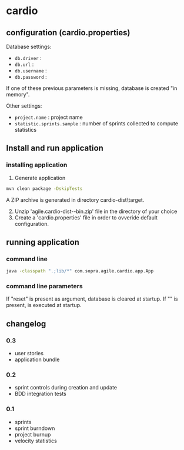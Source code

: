 # cardio

## configuration (cardio.properties)

Database settings:
* `db.driver` :
* `db.url` :
* `db.username` :
* `db.password` :

If one of these previous parameters is missing, database is created "in memory".

Other settings:
* `project.name` : project name
* `statistic.sprints.sample` : number of sprints collected to compute statistics

## Install and run application

### installing application

1. Generate application
```sh
mvn clean package -DskipTests
```
A ZIP archive is generated in directory cardio-dist\target.

2. Unzip 'agile.cardio-dist-<version>-bin.zip' file in the directory of your choice
3. Create a 'cardio.properties' file in order to ovveride default configuration.

## running application

### command line

```sh
java -classpath ".;lib/*" com.sopra.agile.cardio.app.App
```

### command line parameters

If "reset" is present as argument, database is cleared at startup.
If "<sql file>" is present, <sqll file> is executed at startup.

## changelog

### 0.3
* user stories
* application bundle

### 0.2
* sprint controls during creation and update
* BDD integration tests

### 0.1
* sprints
* sprint burndown
* project burnup
* velocity statistics
